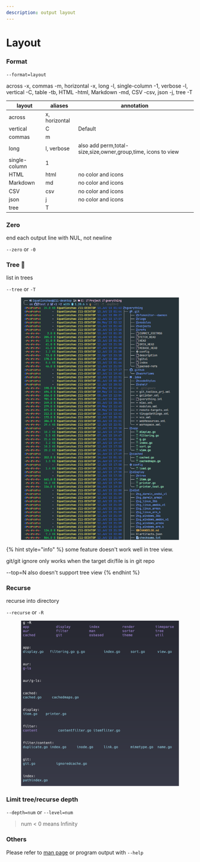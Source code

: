 ```yaml
---
description: output layout
---
```


# Layout

### Format

`--format=layout`

across -x, commas -m, horizontal -x, long -l, single-column -1, verbose -l, vertical -C, table -tb, HTML -html, Markdown -md, CSV -csv, json -j, tree -T

| layout        | aliases       | annotation                                                    |
| ------------- | ------------- | ------------------------------------------------------------- |
| across        | x, horizontal |                                                               |
| vertical      | C             | Default                                                       |
| commas        | m             |                                                               |
| long          | l, verbose    | also add perm,total-size,size,owner,group,time, icons to view |
| single-column | 1             |                                                               |
| HTML          | html          | no color and icons                                            |
| Markdown      | md            | no color and icons                                            |
| CSV           | csv           | no color and icons                                            |
| json          | j             | no color and icons                                            |
| tree          | T             |                                                               |

### Zero

end each output line with NUL, not newline

`--zero` or `-0`

### Tree 🌳&#x20;

list in trees&#x20;

`--tree` or `-T`

<figure><img src="../../../.gitbook/assets/image (6).png" alt=""><figcaption></figcaption></figure>

{% hint style="info" %}
some feature doesn't  work well in tree view.

git/git ignore only works when the target dir/file is in git repo

\--top=N also doesn't support tree view
{% endhint %}

### Recurse&#x20;

recurse into directory&#x20;

`--recurse` or `-R`&#x20;

<figure><img src="../../../.gitbook/assets/截屏2023-06-18 22.06.18.png" alt=""><figcaption></figcaption></figure>

### Limit tree/recurse depth

`--depth=num` or `--level=num`

> num < 0 means Infinity&#x20;

### Others

Please refer to [man page](https://github.com/Equationzhao/g/blob/master/g.md) or program output with  `--help`&#x20;
